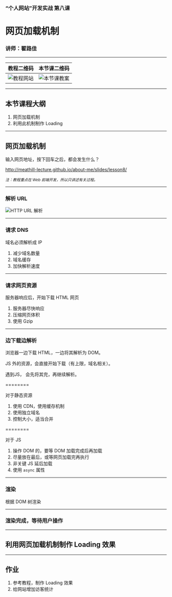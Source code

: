 <!--
title: 第八课：网页加载机制
description: 《“个人网站”开发实战》第八课：网页加载机制。本堂课学习网页加载机制，了解从输入地址到加载完成，浏览器都做了什么。知道这些知识，有助于我们判断如何组织网页文件，如何执行 JS 代码。
keywords: 网页加载机制
thumbnail: http://qiniu.meathill.com/wp-content/uploads/2017/01/IMG_2397-768x432.jpg
-->

### “个人网站”开发实战 第八课
# 网页加载机制

### 讲师：翟路佳

--------

| 教程二维码 | 本节课二维码 |
|----|----|
| ![教程网站](../../img/qrcode/home.png) | ![本节课教案](../../img/qrcode/lesson8.png) |
<!-- .element: class="t-a-c" -->

--------

## 本节课程大纲

1. 网页加载机制
2. 利用此机制制作 Loading

--------

## 网页加载机制

输入网页地址，按下回车之后，都会发生什么？

http://meathill-lecture.github.io/about-me/slides/lesson8/

<small>_注：教程重点在 Web 前端开发，所以只讲述有关过程。_</small>

--------

### 解析 URL

![HTTP URL 解析](https://chyingp.gitbooks.io/nodejs/content/assets/url.png)

--------

### 请求 DNS

域名必须解析成 IP

1. 减少域名数量
2. 域名缓存
3. 加快解析速度

--------

### 请求网页资源

服务器响应后，开始下载 HTML 网页

1. 服务器尽快响应
2. 压缩网页体积
3. 使用 Gzip

--------

### 边下载边解析

浏览器一边下载 HTML，一边将其解析为 DOM。

JS 外的资源，会直接开始下载（有上限，域名相关）。

遇到JS， 会先将其完，再继续解析。

========

对于静态资源

1. 使用 CDN，使用缓存机制
2. 使用独立域名
3. 控制大小，适当合并

========

对于 JS

1. 操作 DOM 的，要等 DOM 加载完成后再加载
2. 尽量放在最后，或等网页加载完再执行
3. 非关键 JS 延后加载
4. 使用 `async` 属性

--------

### 渲染

根据 DOM 树渲染

--------

### 渲染完成，等待用户操作

--------

## 利用网页加载机制制作 Loading 效果

--------

## 作业

1. 参考教程，制作 Loading 效果
2. 给网站增加访客统计